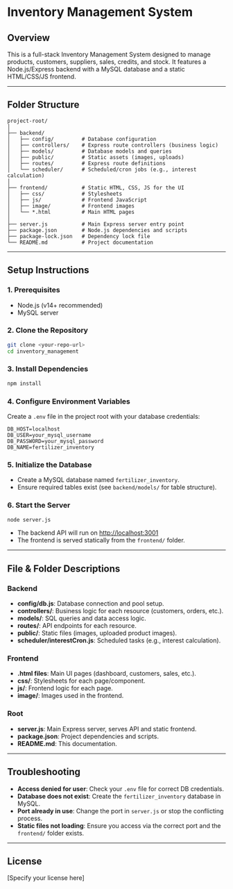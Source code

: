 # Inventory Management System

## Overview
This is a full-stack Inventory Management System designed to manage products, customers, suppliers, sales, credits, and stock. It features a Node.js/Express backend with a MySQL database and a static HTML/CSS/JS frontend.

---

## Folder Structure

```
project-root/
│
├── backend/
│   ├── config/         # Database configuration
│   ├── controllers/    # Express route controllers (business logic)
│   ├── models/         # Database models and queries
│   ├── public/         # Static assets (images, uploads)
│   ├── routes/         # Express route definitions
│   └── scheduler/      # Scheduled/cron jobs (e.g., interest calculation)
│
├── frontend/           # Static HTML, CSS, JS for the UI
│   ├── css/            # Stylesheets
│   ├── js/             # Frontend JavaScript
│   ├── image/          # Frontend images
│   └── *.html          # Main HTML pages
│
├── server.js           # Main Express server entry point
├── package.json        # Node.js dependencies and scripts
├── package-lock.json   # Dependency lock file
└── README.md           # Project documentation
```

---

## Setup Instructions

### 1. Prerequisites
- Node.js (v14+ recommended)
- MySQL server

### 2. Clone the Repository
```sh
git clone <your-repo-url>
cd inventory_management
```

### 3. Install Dependencies
```sh
npm install
```

### 4. Configure Environment Variables
Create a `.env` file in the project root with your database credentials:

```
DB_HOST=localhost
DB_USER=your_mysql_username
DB_PASSWORD=your_mysql_password
DB_NAME=fertilizer_inventory
```

### 5. Initialize the Database
- Create a MySQL database named `fertilizer_inventory`.
- Ensure required tables exist (see `backend/models/` for table structure).

### 6. Start the Server
```sh
node server.js
```
- The backend API will run on [http://localhost:3001](http://localhost:3001)
- The frontend is served statically from the `frontend/` folder.

---

## File & Folder Descriptions

### Backend
- **config/db.js**: Database connection and pool setup.
- **controllers/**: Business logic for each resource (customers, orders, etc.).
- **models/**: SQL queries and data access logic.
- **routes/**: API endpoints for each resource.
- **public/**: Static files (images, uploaded product images).
- **scheduler/interestCron.js**: Scheduled tasks (e.g., interest calculation).

### Frontend
- **.html files**: Main UI pages (dashboard, customers, sales, etc.).
- **css/**: Stylesheets for each page/component.
- **js/**: Frontend logic for each page.
- **image/**: Images used in the frontend.

### Root
- **server.js**: Main Express server, serves API and static frontend.
- **package.json**: Project dependencies and scripts.
- **README.md**: This documentation.

---

## Troubleshooting
- **Access denied for user**: Check your `.env` file for correct DB credentials.
- **Database does not exist**: Create the `fertilizer_inventory` database in MySQL.
- **Port already in use**: Change the port in `server.js` or stop the conflicting process.
- **Static files not loading**: Ensure you access via the correct port and the `frontend/` folder exists.

---

## License
[Specify your license here] 
